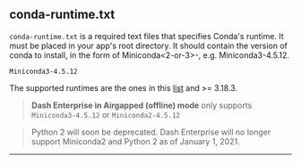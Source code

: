 ## conda-runtime.txt

`conda-runtime.txt` is a required text files that specifies Conda's runtime. It must be placed in
your app's root directory. It should contain the version of conda to install, in the 
form of Miniconda<2-or-3>-<conda-version>, e.g. Miniconda3-4.5.12.

```
Miniconda3-4.5.12

```

The supported runtimes are the ones in this [list](https://repo.anaconda.com/miniconda/) and >= 3.18.3.

> **Dash Enterprise in Airgapped (offline) mode** only
> supports `Miniconda3-4.5.12` or `Miniconda2-4.5.12`


>Python 2 will soon be deprecated. Dash Enterprise will no longer support 
>Miniconda2 and Python 2 as of January 1, 2021.

---
